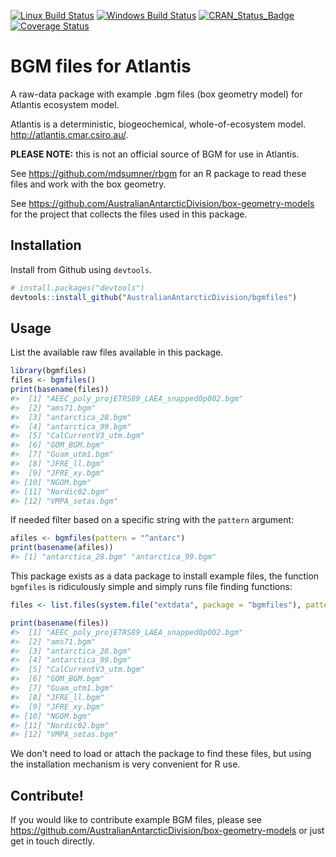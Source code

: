 [![Linux Build Status](https://travis-ci.org/AustralianAntarcticDivision/bgmfiles.svg?branch=master)](https://travis-ci.org/AustralianAntarcticDivision/bgmfiles) [![Windows Build Status](https://ci.appveyor.com/api/projects/status/github/AustralianAntarcticDivision/bgmfiles?branch=master&svg=true)](https://ci.appveyor.com/project/AustralianAntarcticDivision/bgmfiles) [![CRAN\_Status\_Badge](http://www.r-pkg.org/badges/version/bgmfiles)](https://cran.r-project.org/package=bgmfiles) [![Coverage Status](https://img.shields.io/codecov/c/github/AustralianAntarcticDivision/bgmfiles/master.svg)](https://codecov.io/github/AustralianAntarcticDivision/bgmfiles?branch=master)

<!-- README.md is generated from README.Rmd. Please edit that file -->
BGM files for Atlantis
======================

A raw-data package with example .bgm files (box geometry model) for Atlantis ecosystem model.

Atlantis is a deterministic, biogeochemical, whole-of-ecosystem model. <http://atlantis.cmar.csiro.au/>.

**PLEASE NOTE:** this is not an official source of BGM for use in Atlantis.

See <https://github.com/mdsumner/rbgm> for an R package to read these files and work with the box geometry.

See <https://github.com/AustralianAntarcticDivision/box-geometry-models> for the project that collects the files used in this package.

Installation
------------

Install from Github using `devtools`.

``` r
# install.packages("devtools")
devtools::install_github("AustralianAntarcticDivision/bgmfiles")
```

Usage
-----

List the available raw files available in this package.

``` r
library(bgmfiles)
files <- bgmfiles()
print(basename(files))
#>  [1] "AEEC_poly_projETRS89_LAEA_snapped0p002.bgm"
#>  [2] "ams71.bgm"                                 
#>  [3] "antarctica_28.bgm"                         
#>  [4] "antarctica_99.bgm"                         
#>  [5] "CalCurrentV3_utm.bgm"                      
#>  [6] "GOM_BGM.bgm"                               
#>  [7] "Guam_utm1.bgm"                             
#>  [8] "JFRE_ll.bgm"                               
#>  [9] "JFRE_xy.bgm"                               
#> [10] "NGOM.bgm"                                  
#> [11] "Nordic02.bgm"                              
#> [12] "VMPA_setas.bgm"
```

If needed filter based on a specific string with the `pattern` argument:

``` r
afiles <- bgmfiles(pattern = "^antarc")
print(basename(afiles))
#> [1] "antarctica_28.bgm" "antarctica_99.bgm"
```

This package exists as a data package to install example files, the function `bgmfiles` is ridiculously simple and simply runs file finding functions:

``` r
files <- list.files(system.file("extdata", package = "bgmfiles"), pattern = NULL, full.names = TRUE, recursive = TRUE)

print(basename(files))
#>  [1] "AEEC_poly_projETRS89_LAEA_snapped0p002.bgm"
#>  [2] "ams71.bgm"                                 
#>  [3] "antarctica_28.bgm"                         
#>  [4] "antarctica_99.bgm"                         
#>  [5] "CalCurrentV3_utm.bgm"                      
#>  [6] "GOM_BGM.bgm"                               
#>  [7] "Guam_utm1.bgm"                             
#>  [8] "JFRE_ll.bgm"                               
#>  [9] "JFRE_xy.bgm"                               
#> [10] "NGOM.bgm"                                  
#> [11] "Nordic02.bgm"                              
#> [12] "VMPA_setas.bgm"
```

We don't need to load or attach the package to find these files, but using the installation mechanism is very convenient for R use.

Contribute!
-----------

If you would like to contribute example BGM files, please see <https://github.com/AustralianAntarcticDivision/box-geometry-models> or just get in touch directly.
